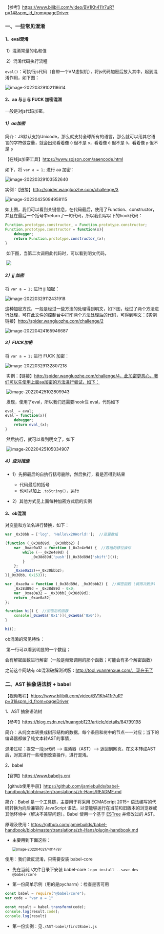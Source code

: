 【参考】https://www.bilibili.com/video/BV1Kh411r7uR?p=14&spm_id_from=pageDriver

### 一、一些常见混淆

#### 1、eval混淆

​	1）混淆常量的名和值

​	2）混淆代码执行流程

​	`eval()`：可执行js代码（自带一个VM虚拟机），将js代码加密后放入其中，起到混淆作用，如下图：

![image-20220329102118614](D:\PycharmProjects\crawler_learn\JS逆向\md_picture\js逆向2.png)

#### 2、aa 与 jj 与 FUCK 加密混淆

一般是对js代码加密。

##### 1）aa加密

简介：JS默认支持Unicode，那么就支持全球所有的语言，那么就可以用其它语言的字符做变量，就会出现看着像 `O` 但不是 `o`，看着像 `0` 但不是 `0`，看着像 `p` 但不是 `p`

【在线js加密工具】https://www.sojson.com/aaencode.html

如下，将 `var a = 1;` 进行 aa 加密：

![image-20220329103552640](D:\PycharmProjects\crawler_learn\JS逆向\md_picture\js逆向3.png)

实例：【链接】http://spider.wangluozhe.com/challenge/3

![image-20220425094958115](./md_picture/js逆向24.png)

​	如上图，我们可以看到关键信息，在代码最后，使用了Function、constructor，并且在最后一个括号中return了一句代码，所以我们写以下的hook代码：

```js
Function.prototype.constructor_ = Function.prototype.constructor;
Function.prototype.constructor = function(x){
	debugger;
	return Function.prototype.constructor_(x);
}
```

​	如下图，当第二次调用此代码时，可以看到明文代码，

​		![](D:\PycharmProjects\crawler_learn\JS逆向\md_picture\js逆向25.png)

##### 2）jj 加密

将 `var a = 1;` 进行 jj 加密：

![image-20220329112431918](D:\PycharmProjects\crawler_learn\JS逆向\md_picture\js逆向5.png)

这种加密方式，一般是经过一些方法的处理得到明文，如下图，经过了两个方法进行处理，可在此文件的控制台中打印两个方法处理后的代码，可得到明文：【实例链接】http://spider.wangluozhe.com/challenge/2

![image-20220424165946687](./md_picture/js逆向23.png)

##### 3）FUCK加密

将 `var a = 1;` 进行 FUCK 加密：

![image-20220329132807218](D:\PycharmProjects\crawler_learn\JS逆向\md_picture\js逆向6.png)

​	实例：【链接】http://spider.wangluozhe.com/challenge/4，此加密更恶心，我们可以先使用上面aa加密的方法进行尝试，如下：

​			![image-20220425102809943](./md_picture/js逆向26.png)

​	发现，使用了eval，所以我们还需要hook住 eval，代码如下

```js
eval_ = eval;
eval = function(x){
	debugger;
	return eval_(x);
}
```

​	然后执行，就可以看到明文了，如下

​		![image-20220425105034907](./md_picture/js逆向27.png)



##### 4）应对措施

- 1）先把最后的自执行括号删除，然后执行，看是否得到结果
  - 代码最后的括号
  - 也可以加上 `.toString()`，运行

- 2）其他方式见上面每种加密方式后的实例

#### 3、ob混淆

对变量和方法名进行替换，如下：

```js
var _0x30bb = ['log', 'Hello\x20World!'];  //变量数组

(function (_0x38d89d, _0x30bbb2) {
    var _0xae0a32 = function (_0x2e4e9d) {  //数组的移位操作
        while (--_0x2e4e9d) {
            _0x38d89d['push'](_0x38d89d['shift']());
        }
    };
    _0xae0a32(++_0x30bbb2);
}(_0x30bb, 0x153));

var _0xae0a = function (_0x38d89d, _0x30bbb2) {  //解密函数 (调用次数多)
    _0x38d89d = _0x38d89d - 0x0;
    var _0xae0a32 = _0x30bb[_0x38d89d];
    return _0xae0a32;
};

function hi() {  //加密后的函数
    console[_0xae0a('0x1')](_0xae0a('0x0'));
}

hi();
```

ob混淆的常见特性：

​		第一行可以看到明显的一个数组；

​		会有解密函数进行解密（一般是频繁调用的那个函数；可能会有多个解密函数）



之前这个网站有 ob混淆破解测试版：http://tool.yuanrenxue.com/，现在无了

### 二、AST 抽象语法树 + babel

【视频教程】https://www.bilibili.com/video/BV1Kh411r7uR?p=31&spm_id_from=pageDriver

1、AST 抽象语法树

【参考】https://blog.csdn.net/huangpb123/article/details/84799198

简介：从纯文本转换成树形结构的数据，每个条目和树中的节点一一对应；当下的编译器都做了纯文本转AST的事情，

混淆过程：提交一段js代码 —> 混淆器（AST）—> 返回到网页。在文本转成AST后，对其进行一些增删改查操作，进行混淆。

2、babel

【官网】https://www.babeljs.cn/

【github使用手册】https://github.com/jamiebuilds/babel-handbook/blob/master/translations/zh-Hans/README.md

简介：Babel 是一个工具链，主要用于将采用 ECMAScript 2015+ 语法编写的代码转换为向后兼容的 JavaScript 语法，以便能够运行在当前和旧版本的浏览器或其他环境中（解决不兼容问题）。Babel 使用一个基于 [ESTree](https://github.com/estree/estree) 并修改过的 AST。

原理及使用：https://github.com/jamiebuilds/babel-handbook/blob/master/translations/zh-Hans/plugin-handbook.md

- 主要用到下面这些：

  <img src="./md_picture/js逆向19.png" alt="image-20220402174014787" style="zoom:80%;" />

使用：我们做反混淆，只需要安装 babel-core

-  先在当前js文件目录下安装 babel-core：`npm install --save-dev @babel/core`

- 第一份简单示例（用的是pycharm）：检查是否可用

```js
const babel = require("@babel/core");
var code = "var a = 1"

const result = babel.transform(code);
console.log(result.code);
console.log(result)
```

- 第一份实例：见`./AST-babel/firstBabel.js`



